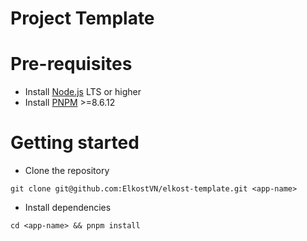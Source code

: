# Project Template

# Pre-requisites
- Install [Node.js](https://nodejs.org/en/) LTS or higher
- Install [PNPM](https://www.npmjs.com/package/pnpm) >=8.6.12

# Getting started
- Clone the repository
```
git clone git@github.com:ElkostVN/elkost-template.git <app-name>
```
- Install dependencies
```
cd <app-name> && pnpm install
```
